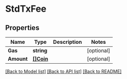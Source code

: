# StdTxFee

## Properties

Name | Type | Description | Notes
------------ | ------------- | ------------- | -------------
**Gas** | **string** |  | [optional] 
**Amount** | [**[]Coin**](Coin.md) |  | [optional] 

[[Back to Model list]](../README.md#documentation-for-models) [[Back to API list]](../README.md#documentation-for-api-endpoints) [[Back to README]](../README.md)


